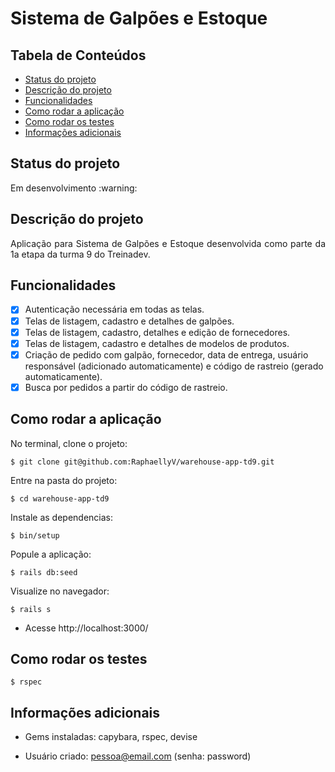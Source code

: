 # Sistema de Galpões e Estoque

## Tabela de Conteúdos
  * [Status do projeto](#status-do-projeto)
  * [Descrição do projeto](#descrição-do-projeto)
  * [Funcionalidades](#funcionalidades)
  * [Como rodar a aplicação](#como-rodar-a-aplicação)
  * [Como rodar os testes](#como-rodar-os-testes)
  * [Informações adicionais](#informações-adicionais)

## Status do projeto
<p align = "justify"> Em desenvolvimento :warning: </p>

## Descrição do projeto

<p align = "justify"> Aplicação para Sistema de Galpões e Estoque desenvolvida como parte da 1a etapa da turma 9 do Treinadev. </p>

## Funcionalidades

- [X] Autenticação necessária em todas as telas.
- [X] Telas de listagem, cadastro e detalhes de galpões.
- [X] Telas de listagem, cadastro, detalhes e edição de fornecedores.
- [X] Telas de listagem, cadastro e detalhes de modelos de produtos.
- [X] Criação de pedido com galpão, fornecedor, data de entrega, usuário responsável (adicionado automaticamente) e código de rastreio (gerado automaticamente).
- [X] Busca por pedidos a partir do código de rastreio.

## Como rodar a aplicação

<p align = "justify"> No terminal, clone o projeto: </p>

```
$ git clone git@github.com:RaphaellyV/warehouse-app-td9.git
```

<p align = "justify"> Entre na pasta do projeto: </p>

```
$ cd warehouse-app-td9
```

<p align = "justify"> Instale as dependencias: </p>

```
$ bin/setup
```

<p align = "justify"> Popule a aplicação: </p>

```
$ rails db:seed
```

<p align = "justify"> Visualize no navegador: </p>

```
$ rails s
```

* Acesse http://localhost:3000/

## Como rodar os testes

```
$ rspec
```

## Informações adicionais

* Gems instaladas: capybara, rspec, devise 

* Usuário criado: pessoa@email.com (senha: password)